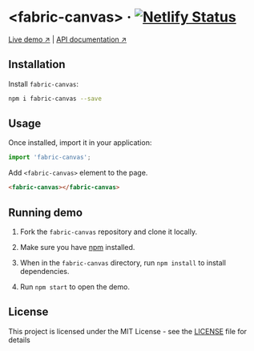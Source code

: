 # &lt;fabric-canvas&gt; &middot; [![Netlify Status](https://api.netlify.com/api/v1/badges/45f0da8b-9c9f-4901-a70a-4a4428c39d3d/deploy-status)](https://app.netlify.com/sites/fabric-canvas/deploys)

<!--
[![Gitter](https://badges.gitter.im/Join%20Chat.svg)](https://gitter.im/vaadin/web-components?utm_source=badge&utm_medium=badge&utm_campaign=pr-badge)
[![npm version](https://badgen.net/npm/v/@vaadin-component-factory/fabric-canvas)](https://www.npmjs.com/package/@vaadin-component-factory/fabric-canvas)
[![Published on Vaadin Directory](https://img.shields.io/badge/Vaadin%20Directory-published-00b4f0.svg)](https://vaadin.com/directory/component/vaadin-component-factoryfabric-canvas)
-->

[Live demo ↗](https://fabric-canvas.netlify.com)
|
[API documentation ↗](https://fabric-canvas.netlify.com/api/#/elements/FabricCanvas)

## Installation

Install `fabric-canvas`:

```sh
npm i fabric-canvas --save
```

## Usage

Once installed, import it in your application:

```js
import 'fabric-canvas';
```

Add `<fabric-canvas>` element to the page.

```html
<fabric-canvas></fabric-canvas>
```

## Running demo

1. Fork the `fabric-canvas` repository and clone it locally.

1. Make sure you have [npm](https://www.npmjs.com/) installed.

1. When in the `fabric-canvas` directory, run `npm install` to install dependencies.

1. Run `npm start` to open the demo.

## License

This project is licensed under the MIT License - see the [LICENSE](LICENSE) file for details
